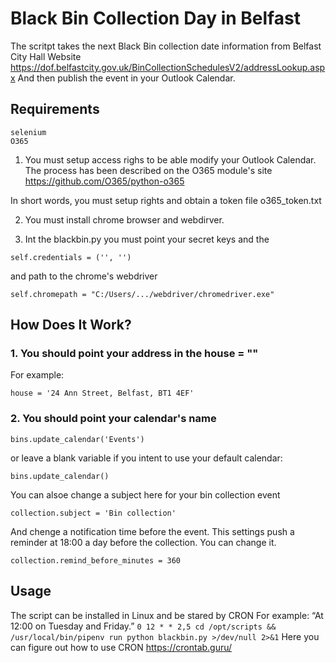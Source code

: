 # Black Bin Collection Day in Belfast
The scritpt takes the next Black Bin collection date information from Belfast City Hall Website
https://dof.belfastcity.gov.uk/BinCollectionSchedulesV2/addressLookup.aspx
And then publish the event in your Outlook Calendar.
## Requirements
```angular2html
selenium
O365
```
1. You must setup access righs to be able modify your Outlook Calendar.
The process has been described on the O365 module's site https://github.com/O365/python-o365

In short words, you must setup rights and obtain a token file o365_token.txt
 
2. You must install chrome browser and webdirver.

3. Int the blackbin.py you must point your secret keys and the 
```angular2html
self.credentials = ('', '')
```
and path to the chrome's webdriver
```angular2html
self.chromepath = "C:/Users/.../webdriver/chromedriver.exe"
```
 
## How Does It Work?
### 1. You should point your address in the house = ""
For example:
```angular2html
house = '24 Ann Street, Belfast, BT1 4EF'
```
### 2. You should point your calendar's name
```angular2html
bins.update_calendar('Events')
```
or leave a blank variable if you intent to use your default calendar:
```angular2html
bins.update_calendar()
```
You can alsoe change a subject here for your bin collection event
```angular2html
collection.subject = 'Bin collection'
```
And chenge a notification time before the event. This settings push a reminder at 18:00 a day before the collection. You can change it.
```angular2html
collection.remind_before_minutes = 360
```
## Usage
The script can be installed in Linux and be stared by CRON
For example: “At 12:00 on Tuesday and Friday.”
``
0 12 * * 2,5 cd /opt/scripts && /usr/local/bin/pipenv run python blackbin.py >/dev/null 2>&1
``
Here you can figure out how to use CRON
https://crontab.guru/